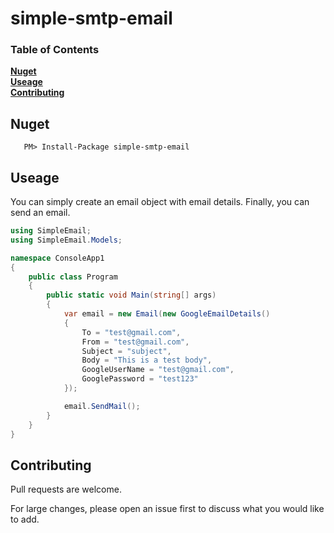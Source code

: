 # simple-smtp-email

### Table of Contents
**[Nuget](#nuget)**<br>
**[Useage](#useage)**<br>
**[Contributing](#contributing)**<br>


## Nuget

 ```
    PM> Install-Package simple-smtp-email
```


## Useage

You can simply create an email object with email details. Finally, you can send an email. 

```csharp
using SimpleEmail;
using SimpleEmail.Models;

namespace ConsoleApp1
{
    public class Program
    {
        public static void Main(string[] args)
        {
            var email = new Email(new GoogleEmailDetails()
            {
                To = "test@gmail.com",
                From = "test@gmail.com",
                Subject = "subject",
                Body = "This is a test body",
                GoogleUserName = "test@gmail.com",
                GooglePassword = "test123"
            });

            email.SendMail();
        }
    }
}
```


## Contributing

Pull requests are welcome. 

For large changes, please open an issue first to discuss what you would like to add.
